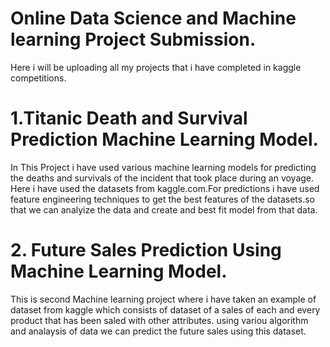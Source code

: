 
# Online Data Science and Machine learning Project Submission.
Here i will be uploading all my projects that i have completed in  kaggle competitions.


# 1.Titanic Death and Survival Prediction Machine Learning Model.

In This Project i have used various machine learning models for 
predicting the deaths and survivals of the incident that took place during an voyage.
Here i have used the datasets from kaggle.com.For predictions i have used feature engineering
techniques to get the best features of the datasets.so that we can analyize the data and create 
and best fit model from that data.

# 2. Future Sales Prediction Using Machine Learning Model.
This is second Machine learning project where i have taken an example of dataset from kaggle
which consists of dataset of a sales of each and every product that has been saled with other attributes.
using variou algorithm and analaysis of data we can predict the future sales using this dataset.
